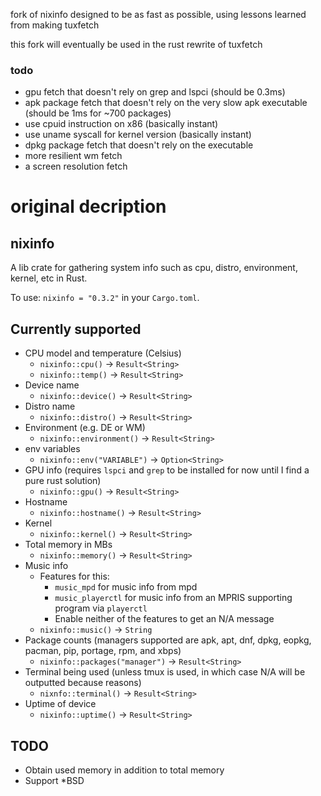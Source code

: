 fork of nixinfo designed to be as fast as possible, using lessons learned from making tuxfetch

this fork will eventually be used in the rust rewrite of tuxfetch

### todo
- gpu fetch that doesn't rely on grep and lspci (should be 0.3ms)
- apk package fetch that doesn't rely on the very slow apk executable (should be 1ms for ~700 packages)
- use cpuid instruction on x86 (basically instant)
- use uname syscall for kernel version (basically instant)
- dpkg package fetch that doesn't rely on the executable
- more resilient wm fetch
- a screen resolution fetch

# original decription

## nixinfo
A lib crate for gathering system info such as cpu, distro, environment, kernel, etc in Rust.

To use: `nixinfo = "0.3.2"` in your `Cargo.toml`.

## Currently supported

- CPU model and temperature (Celsius)
  + `nixinfo::cpu()` -> `Result<String>`
  + `nixinfo::temp()` -> `Result<String>`
- Device name
  + `nixinfo::device()` -> `Result<String>`
- Distro name
  + `nixinfo::distro()` -> `Result<String>`
- Environment (e.g. DE or WM)
  + `nixinfo::environment()` -> `Result<String>`
- env variables
  + `nixinfo::env("VARIABLE")` -> `Option<String>`
- GPU info (requires `lspci` and `grep` to be installed for now until I find a pure rust solution)
  + `nixinfo::gpu()` -> `Result<String>`
- Hostname
  + `nixinfo::hostname()` -> `Result<String>`
- Kernel
  + `nixinfo::kernel()` -> `Result<String>`
- Total memory in MBs
  + `nixinfo::memory()` -> `Result<String>`
- Music info
  + Features for this:
    * `music_mpd` for music info from mpd
    * `music_playerctl` for music info from an MPRIS supporting program via `playerctl`
    * Enable neither of the features to get an N/A message
  + `nixinfo::music()` -> `String`
- Package counts (managers supported are apk, apt, dnf, dpkg, eopkg, pacman, pip, portage, rpm, and xbps)
  + `nixinfo::packages("manager")` -> `Result<String>`
- Terminal being used (unless tmux is used, in which case N/A will be outputted because reasons)
  + `nixnfo::terminal()` -> `Result<String>`
- Uptime of device
  + `nixinfo::uptime()` -> `Result<String>`

## TODO

- Obtain used memory in addition to total memory
- Support *BSD

